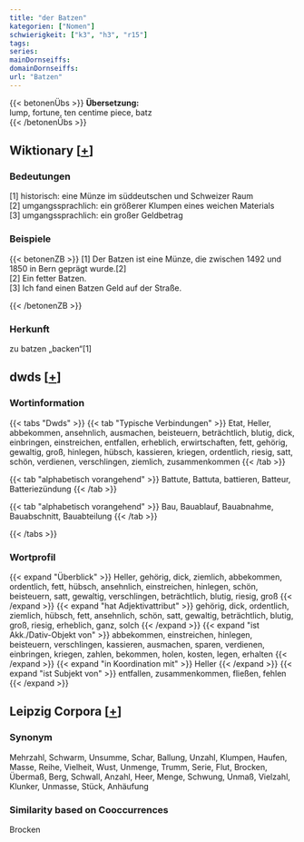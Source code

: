 ```yaml
---
title: "der Batzen"
kategorien: ["Nomen"]
schwierigkeit: ["k3", "h3", "r15"]
tags:
series:
mainDornseiffs:
domainDornseiffs:
url: "Batzen"
---
```


{{< betonenÜbs >}}
**Übersetzung:**  
lump, fortune, ten centime piece, batz  
{{< /betonenÜbs >}}

## Wiktionary [[+](https://de.wiktionary.org/wiki/Batzen)]

### Bedeutungen
[1] historisch: eine Münze im süddeutschen und Schweizer Raum  
[2] umgangssprachlich: ein größerer Klumpen eines weichen Materials  
[3] umgangssprachlich: ein großer Geldbetrag  

### Beispiele
{{< betonenZB >}}
[1] Der Batzen ist eine Münze, die zwischen 1492 und 1850 in Bern geprägt wurde.[2]  
[2] Ein fetter Batzen.  
[3] Ich fand einen Batzen Geld auf der Straße.  

{{< /betonenZB >}}
### Herkunft
zu batzen „backen“[1]  



## dwds [[+](https://www.dwds.de/wb/Batzen)]

### Wortinformation
{{< tabs "Dwds" >}}
{{< tab "Typische Verbindungen" >}}
Etat, Heller, abbekommen, ansehnlich, ausmachen, beisteuern, beträchtlich, blutig, dick, einbringen, einstreichen, entfallen, erheblich, erwirtschaften, fett, gehörig, gewaltig, groß, hinlegen, hübsch, kassieren, kriegen, ordentlich, riesig, satt, schön, verdienen, verschlingen, ziemlich, zusammenkommen
{{< /tab >}}

{{< tab "alphabetisch vorangehend" >}}
Battute, Battuta, battieren, Batteur, Batteriezündung
{{< /tab >}}

{{< tab "alphabetisch vorangehend" >}}
Bau, Bauablauf, Bauabnahme, Bauabschnitt, Bauabteilung
{{< /tab >}}

{{< /tabs >}}

### Wortprofil
{{< expand "Überblick" >}} Heller, gehörig, dick, ziemlich, abbekommen, ordentlich, fett, hübsch, ansehnlich, einstreichen, hinlegen, schön, beisteuern, satt, gewaltig, verschlingen, beträchtlich, blutig, riesig, groß {{< /expand >}}
{{< expand "hat Adjektivattribut" >}} gehörig, dick, ordentlich, ziemlich, hübsch, fett, ansehnlich, schön, satt, gewaltig, beträchtlich, blutig, groß, riesig, erheblich, ganz, solch {{< /expand >}}
{{< expand "ist Akk./Dativ-Objekt von" >}} abbekommen, einstreichen, hinlegen, beisteuern, verschlingen, kassieren, ausmachen, sparen, verdienen, einbringen, kriegen, zahlen, bekommen, holen, kosten, legen, erhalten {{< /expand >}}
{{< expand "in Koordination mit" >}} Heller {{< /expand >}}
{{< expand "ist Subjekt von" >}} entfallen, zusammenkommen, fließen, fehlen {{< /expand >}}

## Leipzig Corpora [[+](https://corpora.uni-leipzig.de/en/res?word=Batzen&corpusId=deu_newscrawl-public_2018)]


### Synonym
Mehrzahl, Schwarm, Unsumme, Schar, Ballung, Unzahl, Klumpen, Haufen, Masse, Reihe, Vielheit, Wust, Unmenge, Trumm, Serie, Flut, Brocken, Übermaß, Berg, Schwall, Anzahl, Heer, Menge, Schwung, Unmaß, Vielzahl, Klunker, Unmasse, Stück, Anhäufung


### Similarity based on Cooccurrences
Brocken

